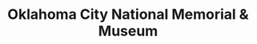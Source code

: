 ---
layout: repo
title: "Oklahoma City National Memorial & Museum"
id: 25018
permalink: repos/25018/
---